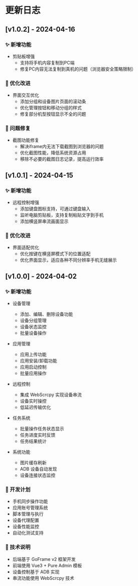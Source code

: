 # 更新日志

## [v1.0.2] - 2024-04-16

### ✨ 新增功能
- 剪贴板增强
  - 支持将手机内容复制到PC端
  - 修复PC内容无法复制到真机的问题（浏览器安全策略限制）

### 🔄 优化改进
- 界面交互优化
  - 添加分组和设备图片页面的滚动条
  - 优化管理按钮和移动分组的样式
  - 修复部分机型按钮显示不全的问题

### 🐛 问题修复
- 截图功能修复
  - 解决iframe内无法下载截图到浏览器的问题
  - 优化截图性能，降低系统资源占用
  - 移除不必要的截图日志记录，提高运行效率

## [v1.0.1] - 2024-04-15

### ✨ 新增功能
- 远程控制增强
  - 添加键盘图标支持，可通过键盘输入
  - 监听电脑剪贴板，支持复制粘贴文字到手机
  - 添加横竖屏串流画面显示

### 🔄 优化改进
- 界面适配优化
  - 优化按键在横竖屏模式下的位置适配
  - 优化界面显示，适应各种不同分辨率手机无缝展示

## [v1.0.0] - 2024-04-02

### ✨ 新增功能
- 设备管理
  - 添加、编辑、删除设备功能
  - 设备分组管理
  - 设备状态监控
  - 批量设备操作

- 应用管理
  - 应用上传功能
  - 应用安装/卸载功能
  - 应用启动控制
  - 批量应用操作

- 远程控制
  - 集成 WebScrcpy 实现设备串流
  - 设备实时操控
  - 低延迟传输优化

- 任务系统
  - 批量操作任务状态显示
  - 任务进度实时反馈
  - 任务结果统计

- 系统功能
  - 图片缓存刷新
  - ADB 设备自动发现
  - 设备连接状态监控

### 🎯 开发计划
- 手机同步操作功能
- 应用账号管理系统
- 脚本管理与执行
- 设备代理配置
- 设备性能监控
- 自动化测试支持

### 📝 技术说明
- 后端基于 GoFrame v2 框架开发
- 前端使用 Vue3 + Pure Admin 模板
- 设备控制基于 ADB 实现
- 串流功能使用 WebScrcpy 技术 